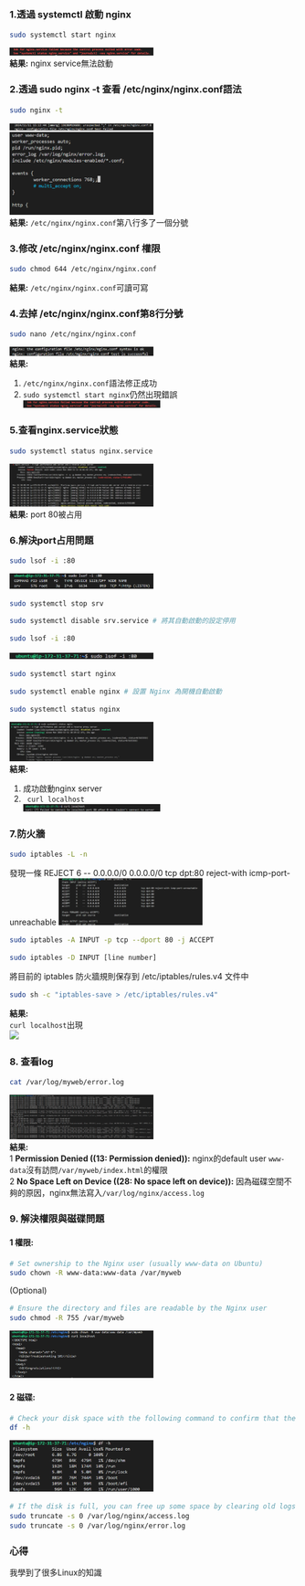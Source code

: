 ### 1.透過 systemctl 啟動 nginx
```bash
sudo systemctl start nginx
```

<img src="./assets/1.png" width="50%"><br>
**結果:** nginx service無法啟動<br>

### 2.透過 sudo nginx -t 查看 /etc/nginx/nginx.conf語法
```bash
sudo nginx -t
```

<img src="./assets/2.png" width="50%"><br>
<img src="./assets/3.png" width="50%"><br>
**結果:** ```/etc/nginx/nginx.conf```第八行多了一個分號<br>

### 3.修改 /etc/nginx/nginx.conf 權限
```bash
sudo chmod 644 /etc/nginx/nginx.conf
```
**結果:** ```/etc/nginx/nginx.conf```可讀可寫<br>

### 4.去掉 /etc/nginx/nginx.conf第8行分號
```bash
sudo nano /etc/nginx/nginx.conf
```
<img src="./assets/4.png" width="50%"><br>
**結果:** <br>
1. ```/etc/nginx/nginx.conf```語法修正成功<br>
2. ```sudo systemctl start nginx```仍然出現錯誤<br>
   <img src="./assets/1.png" width="50%"><br>

### 5.查看nginx.service狀態
```bash
sudo systemctl status nginx.service
```
<img src="./assets/5.png" width="50%"><br>
**結果:** port 80被占用<br>

### 6.解決port占用問題
```bash
sudo lsof -i :80
```
<img src="./assets/6.png" width="50%"><br>

```bash
sudo systemctl stop srv
```
```bash
sudo systemctl disable srv.service # 將其自動啟動的設定停用
```
```bash
sudo lsof -i :80
```
<img src="./assets/7.png" width="50%"><br>

```bash
sudo systemctl start nginx
```
```bash
sudo systemctl enable nginx # 設置 Nginx 為開機自動啟動
```
```bash
sudo systemctl status nginx
```
<img src="./assets/8.png" width="50%"><br>
**結果:** <br>
1. 成功啟動nginx server<br>
2. ``` curl localhost``` <br>
   <img src="./assets/9.png" width="50%"><br>

### 7.防火牆
```bash
sudo iptables -L -n
```
發現一條 REJECT     6    --  0.0.0.0/0            0.0.0.0/0            tcp dpt:80 reject-with icmp-port-unreachable
<img src="./assets/10.png" width="50%"><br>

```bash
sudo iptables -A INPUT -p tcp --dport 80 -j ACCEPT
```

```bash
sudo iptables -D INPUT [line number]
```
將目前的 iptables 防火牆規則保存到 /etc/iptables/rules.v4 文件中
```bash
sudo sh -c "iptables-save > /etc/iptables/rules.v4"
```

**結果:** <br>
```curl localhost```出現 <br>
<img src="./assets/11.png" width="50%"><br>

### 8. 查看log
```bash
cat /var/log/myweb/error.log
```
<img src="./assets/12.png" width="50%"><br>
**結果:** <br>
1 **Permission Denied ((13: Permission denied)):** nginx的default user ```www-data```沒有訪問```/var/myweb/index.html```的權限<br>
2 **No Space Left on Device ((28: No space left on device)):** 因為磁碟空間不夠的原因，nginx無法寫入```/var/log/nginx/access.log```<br>

### 9. 解決權限與磁碟問題
#### 1 權限:
```bash
# Set ownership to the Nginx user (usually www-data on Ubuntu)
sudo chown -R www-data:www-data /var/myweb
```
(Optional)
```bash
# Ensure the directory and files are readable by the Nginx user
sudo chmod -R 755 /var/myweb
```

<img src="./assets/13.png" width="50%"><br>

#### 2 磁碟:
```bash
# Check your disk space with the following command to confirm that the system has indeed run out of space
df -h
```
<img src="./assets/14.png" width="50%"><br>

```bash
# If the disk is full, you can free up some space by clearing old logs or removing unnecessary files. To clear the Nginx logs, use
sudo truncate -s 0 /var/log/nginx/access.log
sudo truncate -s 0 /var/log/nginx/error.log
```

### 心得
我學到了很多Linux的知識